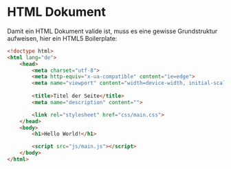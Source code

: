 # HTML Dokument
Damit ein HTML Dokument valide ist, muss es eine gewisse Grundstruktur aufweisen, hier ein HTML5 Boilerplate:

```HTML
<!doctype html>
<html lang="de">
    <head>
        <meta charset="utf-8">
        <meta http-equiv="x-ua-compatible" content="ie=edge">
        <meta name="viewport" content="width=device-width, initial-scale=1, shrink-to-fit=no">
        
        <title>Titel der Seite</title>
        <meta name="description" content="">

        <link rel="stylesheet" href="css/main.css">
    </head>
    <body>
        <h1>Hello World!</h1>

        <script src="js/main.js"></script>
    </body>
</html>
```
